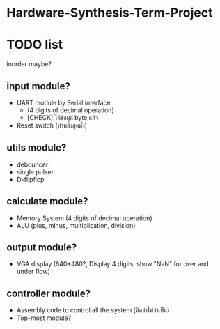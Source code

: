 # Hardware-Synthesis-Term-Project



# TODO list 
inorder maybe?
## input module?
- UART module by Serial interface 
    - (4 digits of decimal operation) 
    - [CHECK] ได้ข้อมูล byte แล้ว
- Reset switch (ทำหลังสุดมั้ง)

## utils module?
- debouncer
- single pulser
- D-flipflop

## calculate module?
- Memory System (4 digits of decimal operation)
- ALU (plus, minus, multiplication, division)

## output module?
- VGA display
(640*480?, Display 4 digits, show "NaN" for over and under flow)

## controller module?
- Assembly code to control all the system (คิดว่าไม่จำเป็น)
- Top-most module?
